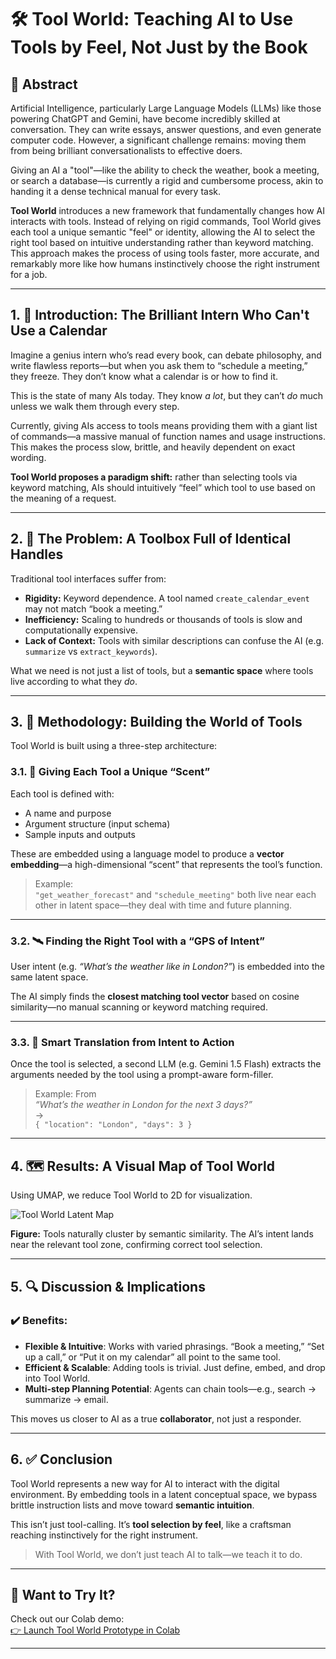 # 🛠️ Tool World: Teaching AI to Use Tools by Feel, Not Just by the Book

## 📄 Abstract

Artificial Intelligence, particularly Large Language Models (LLMs) like those powering ChatGPT and Gemini, have become incredibly skilled at conversation. They can write essays, answer questions, and even generate computer code. However, a significant challenge remains: moving them from being brilliant conversationalists to effective doers.

Giving an AI a "tool"—like the ability to check the weather, book a meeting, or search a database—is currently a rigid and cumbersome process, akin to handing it a dense technical manual for every task.

**Tool World** introduces a new framework that fundamentally changes how AI interacts with tools. Instead of relying on rigid commands, Tool World gives each tool a unique semantic "feel" or identity, allowing the AI to select the right tool based on intuitive understanding rather than keyword matching. This approach makes the process of using tools faster, more accurate, and remarkably more like how humans instinctively choose the right instrument for a job.

---

## 1. 🧠 Introduction: The Brilliant Intern Who Can't Use a Calendar

Imagine a genius intern who’s read every book, can debate philosophy, and write flawless reports—but when you ask them to “schedule a meeting,” they freeze. They don’t know what a calendar is or how to find it.

This is the state of many AIs today. They know *a lot*, but they can’t *do* much unless we walk them through every step.

Currently, giving AIs access to tools means providing them with a giant list of commands—a massive manual of function names and usage instructions. This makes the process slow, brittle, and heavily dependent on exact wording.

**Tool World proposes a paradigm shift:** rather than selecting tools via keyword matching, AIs should intuitively “feel” which tool to use based on the meaning of a request.

---

## 2. 🧰 The Problem: A Toolbox Full of Identical Handles

Traditional tool interfaces suffer from:

- **Rigidity:** Keyword dependence. A tool named `create_calendar_event` may not match “book a meeting.”
- **Inefficiency:** Scaling to hundreds or thousands of tools is slow and computationally expensive.
- **Lack of Context:** Tools with similar descriptions can confuse the AI (e.g. `summarize` vs `extract_keywords`).

What we need is not just a list of tools, but a **semantic space** where tools live according to what they *do*.

---

## 3. 🧬 Methodology: Building the World of Tools

Tool World is built using a three-step architecture:

### 3.1. 🧲 Giving Each Tool a Unique “Scent”

Each tool is defined with:
- A name and purpose
- Argument structure (input schema)
- Sample inputs and outputs

These are embedded using a language model to produce a **vector embedding**—a high-dimensional “scent” that represents the tool’s function.

> Example:  
> `"get_weather_forecast"` and `"schedule_meeting"` both live near each other in latent space—they deal with time and future planning.

---

### 3.2. 🛰️ Finding the Right Tool with a “GPS of Intent”

User intent (e.g. *“What’s the weather like in London?”*) is embedded into the same latent space.

The AI simply finds the **closest matching tool vector** based on cosine similarity—no manual scanning or keyword matching required.

---

### 3.3. 🤖 Smart Translation from Intent to Action

Once the tool is selected, a second LLM (e.g. Gemini 1.5 Flash) extracts the arguments needed by the tool using a prompt-aware form-filler.

> Example: From  
> *“What’s the weather in London for the next 3 days?”*  
> →  
> `{ "location": "London", "days": 3 }`

---

## 4. 🗺️ Results: A Visual Map of Tool World

Using UMAP, we reduce Tool World to 2D for visualization.

![Tool World Latent Map](link-to-your-image-if-you-host-it.png)

**Figure:** Tools naturally cluster by semantic similarity. The AI’s intent lands near the relevant tool zone, confirming correct tool selection.

---

## 5. 🔍 Discussion & Implications

### ✔️ Benefits:
- **Flexible & Intuitive**: Works with varied phrasings. “Book a meeting,” “Set up a call,” or “Put it on my calendar” all point to the same tool.
- **Efficient & Scalable**: Adding tools is trivial. Just define, embed, and drop into Tool World.
- **Multi-step Planning Potential**: Agents can chain tools—e.g., search → summarize → email.

This moves us closer to AI as a true **collaborator**, not just a responder.

---

## 6. ✅ Conclusion

Tool World represents a new way for AI to interact with the digital environment. By embedding tools in a latent conceptual space, we bypass brittle instruction lists and move toward **semantic intuition**.

This isn’t just tool-calling. It’s **tool selection by feel**, like a craftsman reaching instinctively for the right instrument.

> With Tool World, we don’t just teach AI to talk—we teach it to do.

---

## 🚀 Want to Try It?

Check out our Colab demo:  
[👉 Launch Tool World Prototype in Colab](https://colab.research.google.com/drive/1vU4dpUJbHws90GcdVF-z5PjYfat4bGSc?usp=sharing)

---

